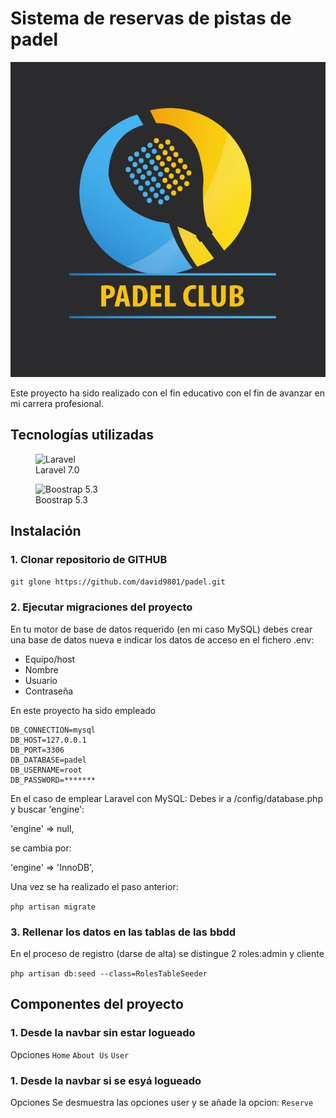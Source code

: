 # Sistema de reservas de pistas de padel

![Club de Padel](https://raw.githubusercontent.com/david9801/padel/master/storage/app/public/logo-padel.jpg "Club de Padel")

Este proyecto ha sido realizado con el fin educativo con el fin de avanzar en mi carrera profesional.

## Tecnologías utilizadas

<figure>
    <img src="https://raw.githubusercontent.com/laravel/art/master/logo-lockup/5%20SVG/2%20CMYK/1%20Full%20Color/laravel-logolockup-cmyk-red.svg"
         alt="Laravel" width="300" height="100">
    <figcaption>Laravel 7.0</figcaption>
</figure>

<figure>
    <img src="https://getbootstrap.com/docs/5.3/assets/brand/bootstrap-logo-shadow.png"
         alt="Boostrap 5.3" width="200" height="150">
    <figcaption>Boostrap 5.3</figcaption>
</figure>

## Instalación

### 1. Clonar repositorio de GITHUB

`git glone https://github.com/david9801/padel.git`

### 2. Ejecutar migraciones del proyecto

En tu motor de base de datos requerido (en mi caso MySQL) debes crear una base de datos nueva e indicar los datos de acceso en el fichero .env:
- Equipo/host
- Nombre 
- Usuario 
- Contraseña 

En este proyecto ha sido empleado

```
DB_CONNECTION=mysql
DB_HOST=127.0.0.1
DB_PORT=3306
DB_DATABASE=padel
DB_USERNAME=root
DB_PASSWORD=*******
```
En el caso de emplear Laravel con MySQL:
Debes ir a /config/database.php y buscar 'engine':

'engine' => null,

se cambia por:

'engine' => 'InnoDB',

Una vez se ha realizado el paso anterior:

`php artisan migrate`

### 3. Rellenar los datos en las tablas de las bbdd

En el proceso de registro (darse de alta) se distingue 2 roles:admin y cliente

`php artisan db:seed --class=RolesTableSeeder`

## Componentes del proyecto
### 1. Desde la navbar sin estar logueado
Opciones
`Home`
`About Us`
`User`

### 1. Desde la navbar si se esyá logueado
Opciones
Se desmuestra las opciones user y se añade la opcion:
`Reserve`
